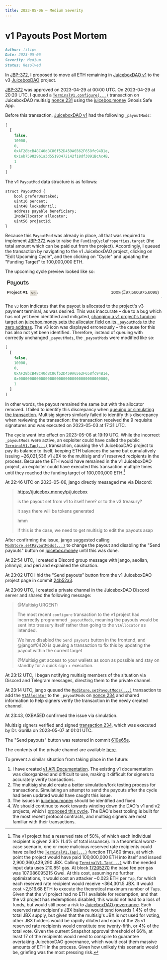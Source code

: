 ```yaml
---
title: 2023-05-06 – Medium Severity
---
```


# v1 Payouts Post Mortem

```md
Author: filipv
Date: 2023-05-06
Severity: Medium
Status: Resolved
```

In [JBP-372](https://www.jbdao.org/p/372), I proposed to move all ETH remaining in [JuiceboxDAO v1](https://juicebox.money/p/juicebox) to the v3 [JuiceboxDAO](https://juicebox.money/@juicebox) project.

[JBP-372](https://www.jbdao.org/p/372) was approved on 2023-04-29 at 00:00 UTC. On 2023-04-29 at 20:20 UTC, I queued a [`TerminalV1.configure(...)`](/docs/dev/v1/api/terminalv1.md#configure) transaction on JuiceboxDAO multisig [nonce 231](https://app.safe.global/transactions/tx?safe=eth:0xAF28bcB48C40dBC86f52D459A6562F658fc94B1e&id=multisig_0xAF28bcB48C40dBC86f52D459A6562F658fc94B1e_0xaea2f53b25d9ef824f1d8fff9e850da45852a3ef222237448a8e1362ef3b8a37) using the [juicebox.money](https://juicebox.money) Gnosis Safe App.

Before this transaction, [JuiceboxDAO v1](https://juicebox.money/p/juicebox) had the following `_payoutMods`:

```js
[
  [
    false,
    10000,
    0,
    0xAF28bcB48C40dBC86f52D459A6562F658fc94B1e,
    0x1eb759829b1a3d55193472142f18df3091BcAc4B,
    1
  ]
]
```

The v1 `PayoutMod` data structure is as follows:

```sol
struct PayoutMod {
    bool preferUnstaked;
    uint16 percent;
    uint48 lockedUntil;
    address payable beneficiary;
    IModAllocator allocator;
    uint56 projectId;
}
```

Because this `PayoutMod` was already in place, all that was required to implement [JBP-372](https://www.jbdao.org/p/372) was to raise the `FundingCycleProperties.target` (the total amount which can be paid out from the project). Accordingly, I queued the transaction by navigating to the v1 JuiceboxDAO project, clicking on "Edit Upcoming Cycle", and then clicking on "Cycle" and updating the "Funding Target" to 100,000,000 ETH.

The upcoming cycle preview looked like so:

![](preview-payouts.png)

The `v3` icon indicates that the payout is allocated to the project's v3 payment terminal, as was desired. This was inaccurate – due to a bug which has not yet been identified and mitigated, [changing a v1 project's funding target on juicebox.money sets the allocator field on its `_payoutMods` to the zero address](https://discord.com/channels/775859454780244028/866040669712678942/1104607423823614003). The v3 icon was displayed erroneously – the cause for this has also not yet been identified. Therefore, instead of queuing with correctly unchanged `_payoutMods`, the `_payoutMods` were modified like so:

```js
[
  [
    false,
    10000,
    0,
    0xAF28bcB48C40dBC86f52D459A6562F658fc94B1e,
    0x0000000000000000000000000000000000000000,
    1
  ]
]
```

In other words, the payout remained the same but with the allocator removed. I failed to identify this discrepancy when [queuing or simulating the transaction](https://discord.com/channels/775859454780244028/991382812718551060/1102004295479595019). Multisig signers similarly failed to identify this discrepancy when reviewing the transaction: the transaction received the 9 requisite signatures and was executed on 2023-05-03 at 17:31 UTC.

The cycle went into effect on 2023-05-06 at 19:19 UTC. While the incorrect `_payoutMods` were active, an exploiter could have called the public [`TerminalV1.Tap(...)`](/docs/dev/v1/api/terminalv1.md#tap) transaction, causing the v1 JuiceboxDAO project to pay its balance to itself, keeping ETH balances the same but cumulatively issuing ~26,021,536 v1 JBX to the multisig and v1 reserved recipients in the process. Because the ETH would have remained in the v1 JuiceboxDAO project, an exploiter could have executed this transaction multiple times until they reached the funding target of 100,000,000 ETH.[^1]

At 22:46 UTC on 2023-05-06, jango directly messaged me via Discord:

> https://juicebox.money/p/juicebox
>
> is the payout set from v1 to itself here? or to the v3 treasury?
>
> it says there will be tokens generated
>
> hmm
>
> if this is the case, we need to get multisig to edit the payouts asap

After confirming the issue, jango suggested calling [`ModStore.setPayoutMods(...)`](/docs/dev/v1/api/modstore.md#setpayoutmods) to change the payout and disabling the "Send payouts" button on [juicebox.money](https://juicebox.money) until this was done.

At 22:54 UTC, I created a Discord group message with jango, aeolian, johnnyd, and peri and explained the situation.

At 23:02 UTC I hid the "Send payouts" button from the v1 JuiceboxDAO project page in commit [24b52a3](https://github.com/jbx-protocol/juice-interface/commit/24b52a32382d3246e824028fe662d05a0522e411).

At 23:09 UTC, I created a private channel in the JuiceboxDAO Discord server and shared the following message:

> @Multisig URGENT:
>
> The most recent `configure` transaction to the v1 project had incorrectly programmed `_payoutMods`, meaning the payouts would be sent into treasury itself rather than going to the `V1Allocator` as intended.
>
> We have disabled the `Send payouts` button in the frontend, and @jango#0420 is queuing a transaction to fix this by updating the payout within the current target
>
> @Multisig get access to your wallets as soon as possible and stay on standby for a quick sign + execution.

At 23:12 UTC, I began notifying multisig members of the situation via Discord and Telegram messages, directing them to the private channel.

At 23:14 UTC, jango queued the [`ModStore.setPayoutMods(...)`](/docs/dev/v1/api/modstore.md#setpayoutmods) transaction to add the [`V1Allocator`](https://etherscan.io/address/0x1eb759829b1a3d55193472142f18df3091BcAc4B) to the `_payoutMods` on [nonce 234](https://app.safe.global/transactions/tx?safe=eth:0xAF28bcB48C40dBC86f52D459A6562F658fc94B1e&id=multisig_0xAF28bcB48C40dBC86f52D459A6562F658fc94B1e_0xa4061f82799c89de266baaa16e92eaf484bfba5c35bbfa175e38383faf38441e) and shared information to help signers verify the transaction in the newly created channel.

At 23:43, 0XBA5ED confirmed the issue via simulation.

Multisig signers verified and signed [transaction 234](https://app.safe.global/transactions/tx?safe=eth:0xAF28bcB48C40dBC86f52D459A6562F658fc94B1e&id=multisig_0xAF28bcB48C40dBC86f52D459A6562F658fc94B1e_0xa4061f82799c89de266baaa16e92eaf484bfba5c35bbfa175e38383faf38441e), which was executed by Dr. Gorilla on 2023-05-07 at 01:01 UTC.

The "Send payouts" button was restored in commit [610e65e](https://github.com/jbx-protocol/juice-interface/commit/610e65ea4899f4269a6bfdc03ca839e47d0de4ae).

The contents of the private channel are available [here](https://docs.juicebox.money/fix-v1-project.html).

To prevent a similar situation from taking place in the future:

1. I have created [v1 API Documentation](/docs/dev/v1/api/README.md). The existing v1 documentation was disorganized and difficult to use, making it difficult for signers to accurately verify transactions.
2. The multisig should create a better simulation/fork testing process for transactions. Simulating an attempt to send the payouts after the cycle had been updated would have caught this issue.
3. The issues in [juicebox.money](https://juicebox.money) should be identified and fixed.
4. We should continue to work towards winding down the DAO's v1 and v2 projects, which I [proposed this cycle](https://snapshot.org/#/jbdao.eth/proposal/0x622de9370ec22833962b5630680f93dd9e1b8380af9a42d747a166337a7ab229). The DAO's best tooling is built for the most recent protocol contracts, and multisig signers are most familiar with their transactions.

[^1]: The v1 project had a reserved rate of 50%, of which each individual recipient is given 2.8% (1.4% of total issuance). In a theoretical worst-case scenario, one or more malicious reserved rate recipients could have called the [`TerminalV1.Tap(...)`](/docs/dev/v1/api/terminalv1.md#tap) function 111,460 times, at which point the project would have paid 100,000,000 ETH into itself and issued 2,900,360,429,290 JBX. Calling [`TerminalV1.Tap(...)`](/docs/dev/v1/api/terminalv1.md#tap) with the needed input data uses 210,851 gas. At block [17205270](https://etherscan.io/block/17205270) the base fee per gas was 107.086095215 Gwei. At this cost, assuming no further optimizations, it would cost an attacker ~0.023 ETH per `Tap`, for which each reserved rate recipient would receive ~364,301.5 JBX. It would cost ~2,516.68 ETH to execute the theoretical maximum number of `Tap`s. Given that the v1 project had no ETH available for redemption, and that the v3 project has redemptions disabled, this would not lead to a loss of funds, but would still pose a risk to [JuiceboxDAO governance](https://docs.juicebox.money/dao/process/README.md). Each reserved rate recipient's JBX balance would tend towards 1.4% of the total JBX supply, but given that the multisig's JBX is not used for voting, other JBX holders would be rapidly diluted and each of the 25 v1 reserved rate recipients would constitute one twenty-fifth, or 4% of the total vote. Given the current Snapshot approval threshold of 66%, at least 17 of the recipients would need to conspire to guarantee overtaking JuiceboxDAO governance, which would cost them massive amounts of ETH in the process. Given how unlikely this scenario would be, griefing was the most pressing risk.
